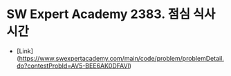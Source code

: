 # SW Expert Academy 2383. 점심 식사시간
- [Link] (https://www.swexpertacademy.com/main/code/problem/problemDetail.do?contestProbId=AV5-BEE6AK0DFAVl)
